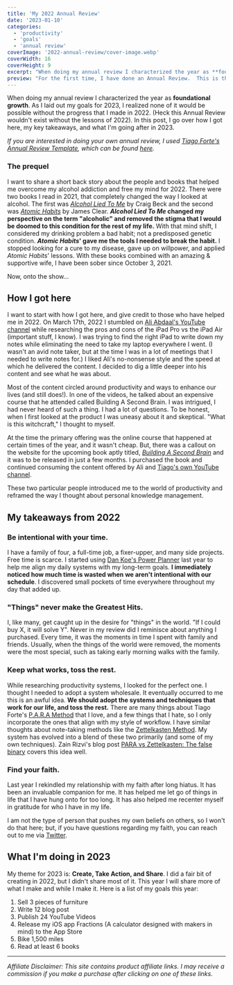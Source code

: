 ```yaml
---
title: 'My 2022 Annual Review'
date: '2023-01-10'
categories:
  - 'productivity'
  - 'goals'
  - 'annual review'
coverImage: '2022-annual-review/cover-image.webp'
coverWidth: 16
coverHeight: 9
excerpt: "When doing my annual review I characterized the year as **foundational growth**.  As I laid out my goals for 2023, I realized none of it would be possible without the progress that I made in 2022.  (Heck this Annual Review wouldn't exist without the lessons of 2022).  In this post, I go over how I got here, my key takeaways, and what I'm going after in 2023."
preview: "For the first time, I have done an Annual Review.  This is the story of how I got here, what key lessons I learned from 2022, and what I am going after in 2023"
---
```


When doing my annual review I characterized the year as **foundational growth**.  As I laid out my goals for 2023, I realized none of it would be possible without the progress that I made in 2022.  (Heck this Annual Review wouldn't exist without the lessons of 2022).  In this post, I go over how I got here, my key takeaways, and what I'm going after in 2023.

*If you are interested in doing your own annual review, I used [Tiago Forte's Annual Review Template](https://twitter.com/fortelabs/status/1474450845164969988?s=20), which can be found [here](https://docs.google.com/document/d/17RyH8D-bD7ittdgRoOc2oeQx7fRY6w8yVv0bTY5UEwU/edit).*

### The prequel

I want to share a short back story about the people and books that helped me overcome my alcohol addiction and free my mind for 2022.  There were two books I read in 2021, that completely changed the way I looked at alcohol.  The first was *[Alcohol Lied To Me](https://amzn.to/3GVkVzO)* by Craig Beck and the second was *[Atomic Habits](https://amzn.to/3GVjsKa)* by James Clear.  ***Alcohol Lied To Me* changed my perspective on the term "alcoholic" and removed the stigma that I would be doomed to this condition for the rest of my life.**  With that mind shift, I considered my drinking problem a bad habit; not a predisposed genetic condition.  ***Atomic Habits*' gave me the tools I needed to break the habit.**  I stopped looking for a cure to my disease, gave up on willpower, and applied *Atomic Habits*' lessons.  With these books combined with an amazing & supportive wife, I have been sober since October 3, 2021.

Now, onto the show...



## How I got here

I want to start with how I got here, and give credit to those who have helped me in 2022.  On March 17th, 2022 I stumbled on [Ali Abdaal's YouTube channel](https://www.youtube.com/@aliabdaal) while researching the pros and cons of the iPad Pro vs the iPad Air (important stuff, I know).  I was trying to find the right iPad to write down my notes while eliminating the need to take my laptop everywhere I went.  (I wasn't an avid note taker, but at the time I was in a lot of meetings that I needed to write notes for.)  I liked Ali's no-nonsense style and the speed at which he delivered the content.  I decided to dig a little deeper into his content and see what he was about.

Most of the content circled around productivity and ways to enhance our lives (and still does!).  In one of the videos, he talked about an expensive course that he attended called Building A Second Brain.  I was intrigued,  I had never heard of such a thing.  I had a lot of questions.  To be honest, when I first looked at the product I was uneasy about it and skeptical.  "What is this witchcraft," I thought to myself.  

At the time the primary offering was the online course that happened at certain times of the year, and it wasn't cheap.  But, there was a callout on the website for the upcoming book aptly titled, *[Building A Second Brain](https://amzn.to/3CDktnl)* and it was to be released in just a few months.  I purchased the book and continued consuming the content offered by Ali and [Tiago's own YouTube channel](https://www.youtube.com/@TiagoForte).

These two particular people introduced me to the world of productivity and reframed the way I thought about personal knowledge management.



## My takeaways from 2022

### Be intentional with your time.

I have a family of four, a full-time job, a fixer-upper, and many side projects.  Free time is scarce.  I started using [Dan Koe's Power Planner](https://shop.thedankoe.com/planner?r_done=1) last year to help me align my daily systems with my long-term goals.    **I immediately noticed how much time is wasted when we aren't intentional with our schedule**.  I discovered small pockets of time everywhere throughout my day that added up.

### "Things" never make the Greatest Hits.

I, like many, get caught up in the desire for "things" in the world.  "If I could buy X, it will solve Y".  Never in my review did I reminisce about anything I purchased.  Every time, it was the moments in time I spent with family and friends.  Usually, when the things of the world were removed, the moments were the most special, such as taking early morning walks with the family.

### Keep what works, toss the rest.

While researching productivity systems, I looked for the perfect one.  I thought I needed to adopt a system wholesale.  It eventually occurred to me this is an awful idea.  **We should adopt the systems and techniques that work for our life, and toss the rest.**  There are many things about Tiago Forte's [P.A.R.A Method](https://fortelabs.com/blog/para/) that I love, and a few things that I hate, so I only incorporate the ones that align with my style of workflow.  I have similar thoughts about note-taking methods like the [Zettelkasten Method](https://zettelkasten.de/posts/overview/).  My system has evolved into a blend of these two primarily (and some of my own techniques).  Zain Rizvi's blog post [PARA vs Zettelkasten: The false binary](https://www.zainrizvi.io/blog/para-vs-zettelkasten-the-false-binary/) covers this idea well.

### Find your faith.

Last year I rekindled my relationship with my faith after long hiatus.  It has been an invaluable companion for me.  It has helped me let go of things in life that I have hung onto for too long.  It has also helped me recenter myself in gratitude for who I have in my life.

I am not the type of person that pushes my own beliefs on others, so I won't do that here; but, if you have questions regarding my faith, you can reach out to me via [Twitter](https://twitter.com/jordancalhoun).



## What I'm doing in 2023

My theme for 2023 is: **Create, Take Action, and Share**.  I did a fair bit of creating in 2022, but I didn't share most of it.  This year I will share more of what I make and while I make it.  Here is a list of my goals this year:

1. Sell 3 pieces of furniture
2. Write 12 blog post
3. Publish 24 YouTube Videos
4. Release my iOS app Fractions (A calculator designed with makers in mind) to the App Store
5. Bike 1,500 miles
6. Read at least 6 books



---

*Affiliate Disclaimer: This site contains product affiliate links. I may receive a commission if you make a purchase after clicking on one of these links.*

